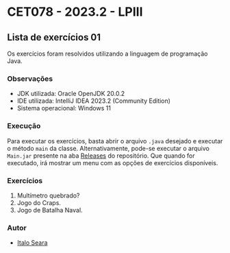 # CET078 - 2023.2 - LPIII

## Lista de exercícios 01

Os exercícios foram resolvidos utilizando a linguagem de programação Java.

### Observações

- JDK utilizada: Oracle OpenJDK 20.0.2
- IDE utilizada: IntelliJ IDEA 2023.2 (Community Edition)
- Sistema operacional: Windows 11

### Execução

Para executar os exercícios, basta abrir o arquivo `.java` desejado e executar o método `main` da classe.
Alternativamente, pode-se executar o arquivo `Main.jar` presente na aba [Releases](https://github.com/italoseara/LPIII-Lista-1/releases) do repositório.
Que quando for executado, irá mostrar um menu com as opções de exercícios disponíveis.

### Exercícios

1. Multímetro quebrado?
2. Jogo do Craps.
3. Jogo de Batalha Naval.

### Autor

- [Italo Seara](https://github.com/italoseara)
